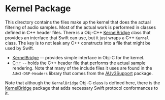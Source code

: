 # Kernel Package

This directory contains the files make up the kernel that does the actual filtering of audio samples. Most of the
actual work is performed in classes defined in C++ header files. There is a Obj-C++
[KernelBridge](Packages/Sources/Kernel/KernelBridge.h) class that provides an interface that Swift can use, but it 
just wraps a C++ `Kernel` class. The key is to not leak any C++ constructs into a file that might be used by Swift.

- [KernelBridge](Packages/Sources/Kernel/KernelBridge.h) -- provides simple interface in Obj-C for the kernel.
- [C++](Packages/Sources/Kernel/C++/Kernel.hpp) -- holds the C++ header file that performs the actual sample rendering.
Note that many of the include files it uses are found in the `AUv3-DSP-Headers` library that comes from the 
[AUv3Support](https://github.com/bradhowes/AUv3Support) package.

Note that although the `KernelBridge` Obj-C class is defined here, there is the
[KernelBridge](Packages/Sources/KernelBridge) package that adds necessary Swift protocol conformances to it.
